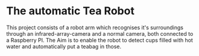 # The automatic Tea Robot
This project consists of a robot arm which recognises it's surroundings through an infrared-array-camera and a normal camera, both connected to a Raspberry PI. The Aim is to enable the robot to detect cups filled with hot water and automatically put a teabag in those.
